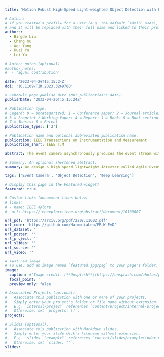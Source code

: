 ```yaml
---
title: 'Motion Robust High-Speed Light-weighted Object Detection with Event Camera'

# Authors
# If you created a profile for a user (e.g. the default `admin` user), write the username (folder name) here
# and it will be replaced with their full name and linked to their profile.
authors:
  - Bingde Liu
  - Chang Xu
  - Wen Yang
  - Huai Yu
  - Lei Yu

# Author notes (optional)
#author_notes:
#  - 'Equal contribution'

date: '2023-04-26T15:15:24Z'
doi: '10.1109/TIM.2023.3269780'

# Schedule page publish date (NOT publication's date).
publishDate: '2023-04-26T15:15:24Z'

# Publication type.
# Legend: 0 = Uncategorized; 1 = Conference paper; 2 = Journal article;
# 3 = Preprint / Working Paper; 4 = Report; 5 = Book; 6 = Book section;
# 7 = Thesis; 8 = Patent
publication_types: ['2']

# Publication name and optional abbreviated publication name.
publication: IEEE Transactions on Instrumentation and Measurement
publication_short: IEEE TIM

abstract: The event camera asynchronously produces the event stream with a high temporal resolution, discarding redundant visual information and bringing new possibilities for moving object detection. Nevertheless, the existing object detectors cannot make the most of the spatial-temporal asynchronous nature and high temporal resolution of the event stream. For one thing, existing methods fail to consider objects with different velocities relative to the event camera’s motion, resulting from the global synchronized time window with the whole spatial slice. For another, most of the existing methods rely on heavy models and boost the detection performance with low frame rates, failing to utilize the high temporal resolution characteristic of the event stream. In this work, we propose a motion robust and high-speed detection pipeline which better leverages the event data. First, we design an event stream representation called temporal active focus (TAF), which efficiently utilizes the spatial-temporal asynchronous event stream, constructing event tensors robust to object motions. Then, we propose a module called the bifurcated folding module (BFM), which encodes the rich temporal information in the TAF tensor at the input layer of the detector. Following this, we design a high-speed lightweight detector called agile event detector (AED) plus a simple but effective data augmentation method, to enhance the detection accuracy and reduce the model’s parameter. Experiments on two typical real-scene event camera object detection datasets show that our method is competitive in terms of accuracy, efficiency, and the number of parameters. By classifying objects into multiple motion levels based on the optical flow density metric, we further illustrated the robustness of our method for objects with different velocities relative to the camera. The codes and trained models are available at https://github.com/HarmoniaLeo/FRLW-EvD .

# Summary. An optional shortened abstract.
summary: We design a high-speed lightweight detector called Agile Event Detector (AED), an event stream representation tensor called Temporal Active Focus (TAF) and a module called the Bifurcated Folding Module (BFM), to accurately detect objects with the event camera at high speed with the robustness of different motion speeds. 

tags: ['Event Camera', 'Object Detection', 'Deep Learning']

# Display this page in the Featured widget?
featured: true

# Custom links (uncomment lines below)
# links:
# - name: IEEE Xplore
#  url: https://ieeexplore.ieee.org/abstract/document/10109007

url_pdf: 'https://arxiv.org/pdf/2208.11602.pdf'
url_code: 'https://github.com/HarmoniaLeo/FRLW-EvD'
url_dataset: ''
url_poster: ''
url_project: ''
url_slides: ''
url_source: ''
url_video: ''

# Featured image
# To use, add an image named `featured.jpg/png` to your page's folder.
image:
  caption: #'Image credit: [**Unsplash**](https://unsplash.com/photos/pLCdAaMFLTE)'
  focal_point: ''
  preview_only: false

# Associated Projects (optional).
#   Associate this publication with one or more of your projects.
#   Simply enter your project's folder or file name without extension.
#   E.g. `internal-project` references `content/project/internal-project/index.md`.
#   Otherwise, set `projects: []`.
projects:

# Slides (optional).
#   Associate this publication with Markdown slides.
#   Simply enter your slide deck's filename without extension.
#   E.g. `slides: "example"` references `content/slides/example/index.md`.
#   Otherwise, set `slides: ""`.
slides: 
---
```


<!-- {{% callout note %}}
Click the _Cite_ button above to demo the feature to enable visitors to import publication metadata into their reference management software.
{{% /callout %}}

{{% callout note %}}
Create your slides in Markdown - click the _Slides_ button to check out the example.
{{% /callout %}}

Supplementary notes can be added here, including [code, math, and images](https://wowchemy.com/docs/writing-markdown-latex/). -->
